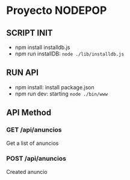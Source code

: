 # Proyecto NODEPOP


## SCRIPT INIT
- npm install installdb.js
- npm run installDB: `node ./lib/installdb.js`
## RUN API
- npm install: install package.json
- npm run dev: starting `node ./bin/www`

## API Method

### GET /api/anuncios

Get a list of anuncios

### POST /api/anuncios

Created anuncio